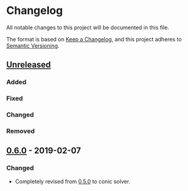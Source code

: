 # Changelog

All notable changes to this project will be documented in this file.

The format is based on [Keep a Changelog](https://keepachangelog.com/en/1.0.0/),
and this project adheres to [Semantic Versioning](https://semver.org/spec/v2.0.0.html).

## [Unreleased]

### Added 

### Fixed

### Changed

### Removed

## [0.6.0] - 2019-02-07

### Changed
- Completely revised from [0.5.0] to conic solver.

[unreleased]: https://github.com/convexbrain/Totsu/compare/rust_conic_v0.6.0...HEAD
[0.6.0]: https://github.com/convexbrain/Totsu/releases/tag/rust_conic_v0.6.0
[0.5.0]: https://github.com/convexbrain/Totsu/releases/tag/rust_v0.5.0
